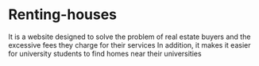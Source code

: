 # Renting-houses
It is a website designed to solve the problem of real estate buyers and the excessive fees they charge for their services In addition, it makes it easier for university students to find homes near their universities
